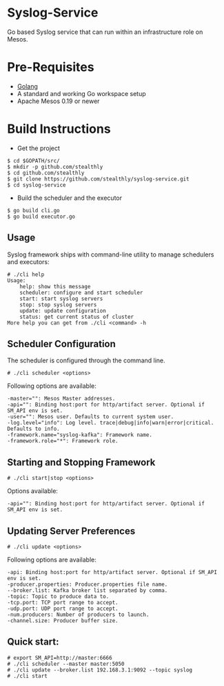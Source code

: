 Syslog-Service
======================
Go based Syslog service that can run within an infrastructure role on Mesos.

Pre-Requisites
==============

- [Golang](http://golang.org/doc/install)
- A standard and working Go workspace setup
- Apache Mesos 0.19 or newer

Build Instructions
=================

- Get the project
```
$ cd $GOPATH/src/
$ mkdir -p github.com/stealthly
$ cd github.com/stealthly
$ git clone https://github.com/stealthly/syslog-service.git
$ cd syslog-service
```

- Build the scheduler and the executor
```
$ go build cli.go
$ go build executor.go
```

Usage
-----

Syslog framework ships with command-line utility to manage schedulers and executors:

    # ./cli help
    Usage:
        help: show this message
        scheduler: configure and start scheduler
        start: start syslog servers
        stop: stop syslog servers
        update: update configuration
        status: get current status of cluster
    More help you can get from ./cli <command> -h


Scheduler Configuration
-----------------------

The scheduler is configured through the command line.

    # ./cli scheduler <options>

Following options are available:

    -master="": Mesos Master addresses.
    -api="": Binding host:port for http/artifact server. Optional if SM_API env is set.
    -user="": Mesos user. Defaults to current system user.
    -log.level="info": Log level. trace|debug|info|warn|error|critical. Defaults to info.
    -framework.name="syslog-kafka": Framework name.
    -framework.role="*": Framework role.

Starting and Stopping Framework
------------------------------

    # ./cli start|stop <options>

Options available:

    -api="": Binding host:port for http/artifact server. Optional if SM_API env is set.

Updating Server Preferences
---------------------------

    # ./cli update <options>

Following options are available:

    -api: Binding host:port for http/artifact server. Optional if SM_API env is set.
    -producer.properties: Producer.properties file name.
	--broker.list: Kafka broker list separated by comma.
	-topic: Topic to produce data to.
	-tcp.port: TCP port range to accept.
	-udp.port: UDP port range to accept.
	-num.producers: Number of producers to launch.
	-channel.size: Producer buffer size.

Quick start:
-----------

```
# export SM_API=http://master:6666
# ./cli scheduler --master master:5050
# ./cli update --broker.list 192.168.3.1:9092 --topic syslog
# ./cli start
```